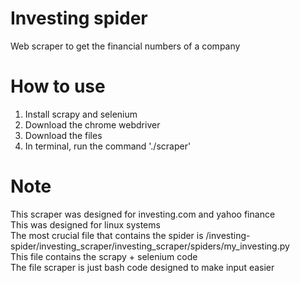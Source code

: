 # Investing spider
Web scraper to get the financial numbers of a company

# How to use
1. Install scrapy and selenium
2. Download the chrome webdriver
3. Download the files
4. In terminal, run the command './scraper'

# Note
This scraper was designed for investing.com and yahoo finance\
This was designed for linux systems\
The most crucial file that contains the spider is /investing-spider/investing_scraper/investing_scraper/spiders/my_investing.py\
This file contains the scrapy + selenium code\
The file scraper is just bash code designed to make input easier